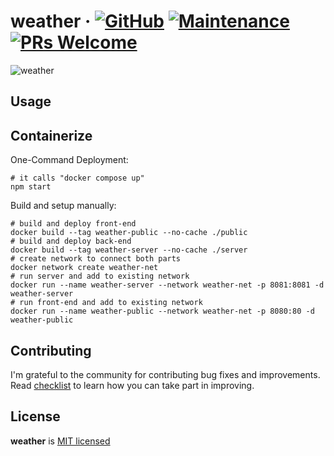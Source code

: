 # weather &middot; [![GitHub](https://img.shields.io/github/license/mashape/apistatus.svg?style=flat-square)](LICENSE) [![Maintenance](https://img.shields.io/maintenance/yes/2021.svg?style=flat-square)]() [![PRs Welcome](https://img.shields.io/badge/PRs-welcome-blue.svg)]()

![weather](./screenshot.png)

## Usage

## Containerize

One-Command Deployment:

```shell
# it calls "docker compose up"
npm start
```

Build and setup manually:

```shell
# build and deploy front-end
docker build --tag weather-public --no-cache ./public
# build and deploy back-end
docker build --tag weather-server --no-cache ./server
# create network to connect both parts
docker network create weather-net
# run server and add to existing network
docker run --name weather-server --network weather-net -p 8081:8081 -d weather-server
# run front-end and add to existing network
docker run --name weather-public --network weather-net -p 8080:80 -d weather-public
```

## Contributing

I'm grateful to the community for contributing bug fixes and improvements. Read [checklist](./checklist.md) to learn how you can take part in improving.

## License

**weather** is [MIT licensed](./LICENSE)
